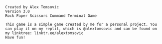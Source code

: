     Created by Alex Tomsovic
    Version 3.0
    Rock Paper Scissors Command Terminal Game

    This game is a simple game created by me for a personal project. You can play it on my replit, which is @alextomsovic and can be found on my linktree: linktr.ee/alextomsovic
    Have fun!
